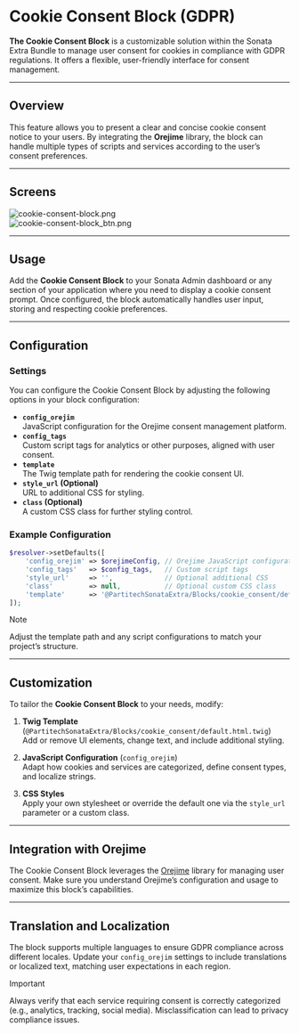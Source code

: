# Cookie Consent Block (GDPR)

**The Cookie Consent Block** is a customizable solution within the Sonata Extra Bundle to manage user consent for cookies in compliance with GDPR regulations. It offers a flexible, user-friendly interface for consent management.

---

## Overview

This feature allows you to present a clear and concise cookie consent notice to your users. By integrating the **Orejime** library, the block can handle multiple types of scripts and services according to the user’s consent preferences.

---

## Screens

![cookie-consent-block.png](./doc-sonata-extra-images/cookie-consent-block.png)  
![cookie-consent-block_btn.png](./doc-sonata-extra-images/cookie-consent-block_btn.png)

---

## Usage

Add the **Cookie Consent Block** to your Sonata Admin dashboard or any section of your application where you need to display a cookie consent prompt. Once configured, the block automatically handles user input, storing and respecting cookie preferences.

---

## Configuration

### Settings

You can configure the Cookie Consent Block by adjusting the following options in your block configuration:

- **`config_orejim`**  
  JavaScript configuration for the Orejime consent management platform.
- **`config_tags`**  
  Custom script tags for analytics or other purposes, aligned with user consent.
- **`template`**  
  The Twig template path for rendering the cookie consent UI.
- **`style_url` (Optional)**  
  URL to additional CSS for styling.
- **`class` (Optional)**  
  A custom CSS class for further styling control.

### Example Configuration

```php
$resolver->setDefaults([
    'config_orejim' => $orejimeConfig, // Orejime JavaScript configuration
    'config_tags'   => $config_tags,   // Custom script tags
    'style_url'     => '',             // Optional additional CSS
    'class'         => null,           // Optional custom CSS class
    'template'      => '@PartitechSonataExtra/Blocks/cookie_consent/default.html.twig',
]);
```

> [!NOTE]
> Adjust the template path and any script configurations to match your project’s structure.

---

## Customization

To tailor the **Cookie Consent Block** to your needs, modify:

1. **Twig Template** (`@PartitechSonataExtra/Blocks/cookie_consent/default.html.twig`)  
   Add or remove UI elements, change text, and include additional styling.

2. **JavaScript Configuration** (`config_orejim`)  
   Adapt how cookies and services are categorized, define consent types, and localize strings.

3. **CSS Styles**  
   Apply your own stylesheet or override the default one via the `style_url` parameter or a custom class.

---

## Integration with Orejime

The Cookie Consent Block leverages the [Orejime](https://github.com/empreinte-digitale/orejime) library for managing user consent. Make sure you understand Orejime’s configuration and usage to maximize this block’s capabilities.

---

## Translation and Localization

The block supports multiple languages to ensure GDPR compliance across different locales. Update your `config_orejim` settings to include translations or localized text, matching user expectations in each region.

> [!IMPORTANT]
> Always verify that each service requiring consent is correctly categorized (e.g., analytics, tracking, social media). Misclassification can lead to privacy compliance issues.
